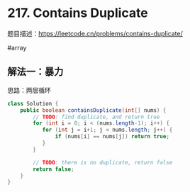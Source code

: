 # 217. Contains Duplicate

题目描述：https://leetcode.cn/problems/contains-duplicate/

#array

## 解法一：暴力

思路：两层循环

```java
class Solution {
    public boolean containsDuplicate(int[] nums) {
        // TODO: find duplicate, and return true
        for (int i = 0; i < (nums.length-1); i++) {
           for (int j = i+1; j < nums.length; j++) {
               if (nums[i] == nums[j]) return true;
           }
        }

        // TODO: there is no duplicate, return false
        return false;
    }
}
```

